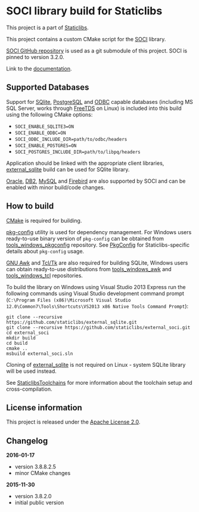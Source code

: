 SOCI library build for Staticlibs
=================================

This project is a part of [Staticlibs](http://staticlibs.net/).

This project contains a custom CMake script for the [SOCI](http://soci.sourceforge.net/) library.

[SOCI GitHub repository](https://github.com/SOCI/soci) is used as a git submodule of this project.
SOCI is pinned to version 3.2.0.

Link to the [documentation](http://soci.sourceforge.net/doc/3.2/).

Supported Databases
-------------------

Support for [SQlite](http://soci.sourceforge.net/doc/3.2/backends/sqlite3.html), 
[PostgreSQL](http://soci.sourceforge.net/doc/3.2/backends/postgresql.html) and
[ODBC](http://soci.sourceforge.net/doc/3.2/backends/odbc.html) capable databases 
(including MS SQL Server, works through [FreeTDS](http://www.freetds.org/) on Linux) is included
into this build using the following CMake options:

 - `SOCI_ENABLE_SQLITE3=ON`
 - `SOCI_ENABLE_ODBC=ON`
 - `SOCI_ODBC_INCLUDE_DIR=path/to/odbc/headers`
 - `SOCI_ENABLE_POSTGRES=ON`
 - `SOCI_POSTGRES_INCLUDE_DIR=path/to/libpq/headers`

Application should be linked with the appropriate client libraries, 
[external_sqlite](https://github.com/staticlibs/external_sqlite.git) build can be used
for SQlite library.

[Oracle](http://soci.sourceforge.net/doc/3.2/backends/oracle.html), 
[DB2](http://soci.sourceforge.net/doc/3.2/backends/db2.html), 
[MySQL](http://soci.sourceforge.net/doc/3.2/backends/mysql.html) and
[Firebird](http://soci.sourceforge.net/doc/3.2/backends/firebird.html) are
also supported by SOCI and can be enabled with minor build/code changes.

How to build
------------

[CMake](http://cmake.org/) is required for building.

[pkg-config](http://www.freedesktop.org/wiki/Software/pkg-config/) utility is used for dependency management.
For Windows users ready-to-use binary version of `pkg-config` can be obtained from [tools_windows_pkgconfig](https://github.com/staticlibs/tools_windows_pkgconfig) repository.
See [PkgConfig](https://github.com/staticlibs/wiki/wiki/PkgConfig) for Staticlibs-specific details about `pkg-config` usage.

[GNU Awk](https://www.gnu.org/software/gawk/) and [Tcl/Tk](http://www.tcl.tk/) are also required for building SQLite,
Windows users can obtain ready-to-use distributions from [tools_windows_awk](https://github.com/staticlibs/tools_windows_awk)
and [tools_windows_tcl](https://github.com/staticlibs/tools_windows_tcl) repositories.

To build the library on Windows using Visual Studio 2013 Express run the following commands using
Visual Studio development command prompt 
(`C:\Program Files (x86)\Microsoft Visual Studio 12.0\Common7\Tools\Shortcuts\VS2013 x86 Native Tools Command Prompt`):

    git clone --recursive https://github.com/staticlibs/external_sqlite.git
    git clone --recursive https://github.com/staticlibs/external_soci.git
    cd external_soci
    mkdir build
    cd build
    cmake ..
    msbuild external_soci.sln

Cloning of [external_sqlite](https://github.com/staticlibs/external_sqlite) is not required on Linux - 
system SQLite library will be used instead.

See [StaticlibsToolchains](https://github.com/staticlibs/wiki/wiki/StaticlibsToolchains) for 
more information about the toolchain setup and cross-compilation.

License information
-------------------

This project is released under the [Apache License 2.0](http://www.apache.org/licenses/LICENSE-2.0).

Changelog
---------

**2016-01-17**

 * version 3.8.8.2.5
 * minor CMake changes

**2015-11-30**

 * version 3.8.2.0
 * initial public version
